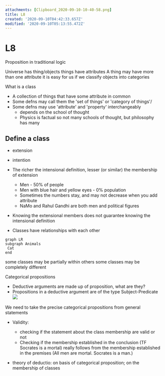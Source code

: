 ```yaml
---
attachments: [Clipboard_2020-09-10-10-40-58.png]
title: L8
created: '2020-09-10T04:42:33.657Z'
modified: '2020-09-10T05:13:55.472Z'
---
```


# L8

Proposition in traditional logic

Universe has thing/objects
things have attributes
A thing may have more than one attribute
it is easy for us if we classify objects into categories


What is a class
  - A collection of things that have some attribute in common
  - Some defns may call them the 'set of things' or 'category of things'/
  - Some defns may use 'attribute' and 'property' interchangeably
    - depends on the school of thought
    - Physics is factual so not many schools of thought, but philosophy has many

## Define a class

- extension
- intention

- The richer the intensional definition, lesser (or similar) the membership of extension
  - Men  - 50% of people
  - Men with blue hair and yellow eyes - 0% population
  - Sometimes the numbers stay, and may not decrease when you add attribute
  - NaMo and Rahul Gandhi are both men and political figures

- Knowing the extensional members does not guarantee knowing the intensional definition

- Classes have relationships with each other

```mermaid
graph LR
subgraph Animals
 Cat 
end
```
some classes may be partially within others
some classes may be completely different

Categorical propositions
  - Deductive arguments are made up of proposition, what are they?
   - Propositions in a deductive argument are of the type
Subject-Predicate
![](@attachment/Clipboard_2020-09-10-10-40-58.png)

We need to take the precise categorical propositions from general statements

- Validity:
  - checking if the statement about the class membership are valid or not
  - Checking if the membership established in the conclusion (TF Socrates is a mortal) really follows from the membership established in the premises (All men are mortal. Socrates is a man.)

- theory of deductio: on basis of categorical proposition; on the membership of classes
  
